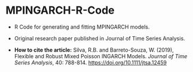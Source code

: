 # MPINGARCH-R-Code

* R Code for generating and fitting MPINGARCH models. 

* Original research paper published in Journal of Time Series Analysis.

* **How to cite the article:** Silva, R.B. and Barreto-Souza, W. (2019), Flexible and Robust Mixed Poisson INGARCH Models. *Journal of Time Series Analysis*, 40: 788-814. https://doi.org/10.1111/jtsa.12459
